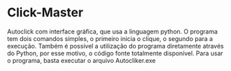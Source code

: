 # Click-Master
Autoclick com interface gráfica, que usa a linguagem python.
O programa tem dois comandos simples, o primeiro inicia o clique, o segundo para a execução.
Também é possível a utilização do programa diretamente através do Python, por esse motivo, o código fonte totalmente disponível.
Para usar o programa, basta executar o arquivo Autocliker.exe
